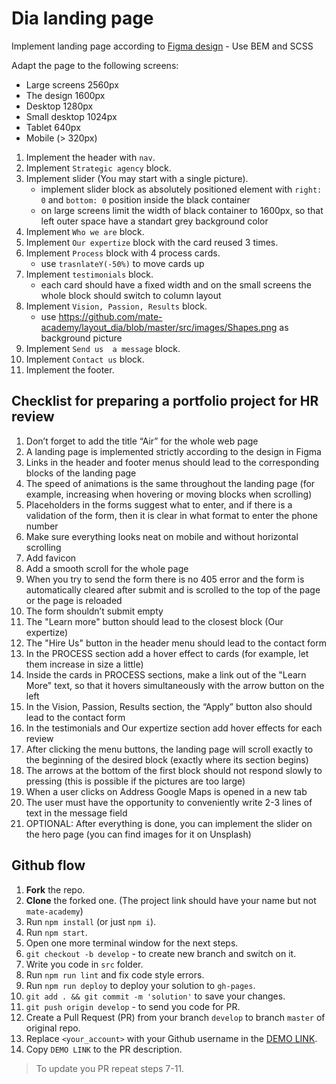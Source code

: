 # Dia landing page

Implement landing page according to [Figma design](<https://www.figma.com/file/7qwsWggv9BAxMi2VPhBuPr/Air-(formerly-Dia)?node-id=9138%3A35>) - Use BEM and SCSS

Adapt the page to the following screens:

- Large screens 2560px
- The design 1600px
- Desktop 1280px
- Small desktop 1024px
- Tablet 640px
- Mobile (> 320px)

1. Implement the header with `nav`.
1. Implement `Strategic agency` block.
1. Implement slider (You may start with a single picture).
   - implement slider block as absolutely positioned element with `right: 0` and `bottom: 0` position inside the black container
   - on large screens limit the width of black container to 1600px, so that left outer space have a standart grey background color
1. Implement `Who we are` block.
1. Implement `Our expertize` block with the card reused 3 times.
1. Implement `Process` block with 4 process cards.
   - use `trasnlateY(-50%)` to move cards up
1. Implement `testimonials` block.
   - each card should have a fixed width and on the small screens the whole block should switch to column layout
1. Implement `Vision, Passion, Results` block.
   - use https://github.com/mate-academy/layout_dia/blob/master/src/images/Shapes.png as background picture
1. Implement `Send us  a message` block.
1. Implement `Contact us` block.
1. Implement the footer.

## Checklist for preparing a portfolio project for HR review

1. Don’t forget to add the title “Air” for the whole web page
2. A landing page is implemented strictly according to the design in Figma
3. Links in the header and footer menus should lead to the corresponding blocks of the landing page
4. The speed of animations is the same throughout the landing page (for example, increasing when hovering or moving blocks when scrolling)
5. Placeholders in the forms suggest what to enter, and if there is a validation of the form, then it is clear in what format to enter the phone number
6. Make sure everything looks neat on mobile and without horizontal scrolling
7. Add favicon
8. Add a smooth scroll for the whole page
9. When you try to send the form there is no 405 error and the form is automatically cleared after submit and is scrolled to the top of the page or the page is reloaded
10. The form shouldn’t submit empty
11. The "Learn more" button should lead to the closest block (Our expertize)
12. The "Hire Us" button in the header menu should lead to the contact form
13. In the PROCESS section add a hover effect to cards (for example, let them increase in size a little)
14. Inside the cards in PROCESS sections, make a link out of the "Learn More" text, so that it hovers simultaneously with the arrow button on the left
15. In the Vision, Passion, Results section, the “Apply” button also should lead to the contact form
16. In the testimonials and Our expertize section add hover effects for each review
17. After clicking the menu buttons, the landing page will scroll exactly to the beginning of the desired block (exactly where its section begins)
18. The arrows at the bottom of the first block should not respond slowly to pressing (this is possible if the pictures are too large)
19. When a user clicks on Address Google Maps is opened in a new tab
20. The user must have the opportunity to conveniently write 2-3 lines of text in the message field
21. OPTIONAL: After everything is done, you can implement the slider on the hero page (you can find images for it on Unsplash)

## Github flow

1. **Fork** the repo.
2. **Clone** the forked one. (The project link should have your name but not `mate-academy`)
3. Run `npm install` (or just `npm i`).
4. Run `npm start`.
5. Open one more terminal window for the next steps.
6. `git checkout -b develop` - to create new branch and switch on it.
7. Write you code in `src` folder.
8. Run `npm run lint` and fix code style errors.
9. Run `npm run deploy` to deploy your solution to `gh-pages`.
10. `git add . && git commit -m 'solution'` to save your changes.
11. `git push origin develop` - to send you code for PR.
12. Create a Pull Request (PR) from your branch `develop` to branch `master` of original repo.
13. Replace `<your_account>` with your Github username in the
    [DEMO LINK](https://metinbicaksiz.github.io/layout_dia/).
14. Copy `DEMO LINK` to the PR description.

> To update you PR repeat steps 7-11.
